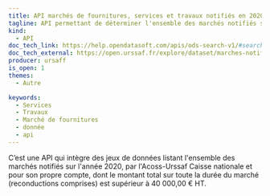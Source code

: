 ```yaml
---
title: API marchés de fournitures, services et travaux notifiés en 2020 par l'Urssaf Caisse Nationale
tagline: API permettant de déterminer l'ensemble des marchés notifiés sur l'année 2020 par l’Urssaf
kind:
  - API
doc_tech_link: https://help.opendatasoft.com/apis/ods-search-v1/#search-api-v1
doc_tech_external: https://open.urssaf.fr/explore/dataset/marches-notifies-par-acoss-urssaf-caisse-nationale/api/
producer: ursaff
is_open: 1
themes:
  - Autre

keywords:
  - Services
  - Travaux
  - Marché de fournitures
  - donnée
  - api
---
```


C’est une API qui intègre des jeux de données listant l'ensemble des marchés notifiés sur l'année 2020, par l'Acoss-Urssaf Caisse nationale et pour son propre compte, dont le montant total sur toute la durée du marché (reconductions comprises) est supérieur à 40 000,00 € HT.
